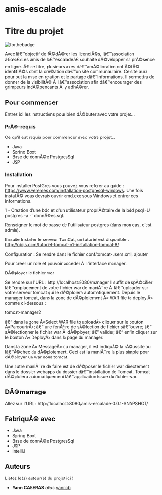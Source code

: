 # amis-escalade
# Titre du projet

![forthebadge](https://forthebadge.com/images/badges/gluten-free.svg)

Avec lâ€™objectif de fÃ©dÃ©rer les licenciÃ©s, lâ€™association â€œâ€‹Les amis de lâ€™escaladeâ€
souhaite dÃ©velopper sa prÃ©sence en ligne. Ã€ ce titre, plusieurs axes dâ€™amÃ©lioration
ont Ã©tÃ© identifiÃ©s dont la crÃ©ation dâ€™un site communautaire.
Ce site aura pour but la mise en relation et le partage dâ€™informations. Il permettra
de donner de la visibilitÃ© Ã  lâ€™association afin dâ€™encourager des grimpeurs
indÃ©pendants Ã  y adhÃ©rer.

## Pour commencer

Entrez ici les instructions pour bien dÃ©buter avec votre projet...

### PrÃ©-requis

Ce qu'il est requis pour commencer avec votre projet...

- Java
- Spring Boot
- Base de donnÃ©e PostgresSql
- JSP

### Installation
Pour installer PostGres vous pouvez vous referer au guide : https://www.veremes.com/installation-postgresql-windows.
Une fois installÃ© vous devrais ouvrir cmd.exe sous Windows et entrer ces informations.

1 - Creation d'une bdd et d'un utilisateur propriÃ©taire de la bdd psql -U postgres -a -f donnÃ©es.sql.

Renseigner le mot de passe de l'utilisateur postgres (dans mon cas, c'est admin).

Ensuite Installer le serveur TomCat, un tutoriel est disponible : http://objis.com/tutoriel-tomcat-n1-installation-tomcat-8/

Configuration : Se rendre dans le fichier conf/tomcat-users.xml, ajouter 

  <role rolename="manager-gui"/>
  <role rolename="admin"/>
  <user username="admin" password="admin" roles="manager-gui,admin"/>
  Pour creer un role et pouvoir acceder Ã  l'interface manager.
  
DÃ©ployer le fichier war

Se rendre sur l'URL : http://localhost:8080/manager
Il suffit de spÃ©cifier lâ€™emplacement de votre fichier war de maniÃ¨re Ã  lâ€™uploader sur votre serveur tomcat qui le dÃ©ploiera automatiquement. Depuis le manager tomcat, dans la zone de dÃ©ploiement Â« WAR file to deploy Â» comme ci-dessous :

tomcat-manager2

â€“ dans la zone Â«Select WAR file to uploadÂ» cliquer sur le bouton Â«ParcourirÂ»;
â€“ une fenÃªtre de sÃ©lection de fichier sâ€™ouvre;
â€“ sÃ©lectionner le fichier war Ã  dÃ©ployer;
â€“ valider;
â€“ enfin cliquer sur le bouton Â« DeployÂ» dans la page du manager.

Dans la zone Â« MessageÂ» du manager, il est indiquÃ© la rÃ©ussite ou lâ€™Ã©chec du dÃ©ploiement. Ceci est la maniÃ¨re la plus simple pour dÃ©ployer un war sous tomcat.

Une autre maniÃ¨re de faire est de dÃ©poser le fichier war directement dans le dossier webapps du dossier dâ€™installation de Tomcat. Tomcat dÃ©ploiera automatiquement lâ€™application issue du fichier war.

## DÃ©marrage

Allez sur l'URL : http://localhost:8080/amis-escalade-0.0.1-SNAPSHOT/

## FabriquÃ© avec

- Java
- Spring Boot
- Base de donnÃ©e PostgresSql
- JSP
- IntelliJ

## Auteurs

Listez le(s) auteur(s) du projet ici !
* **Yann CABERAS** _alias_ [yanncb](https://github.com/yanncb)
